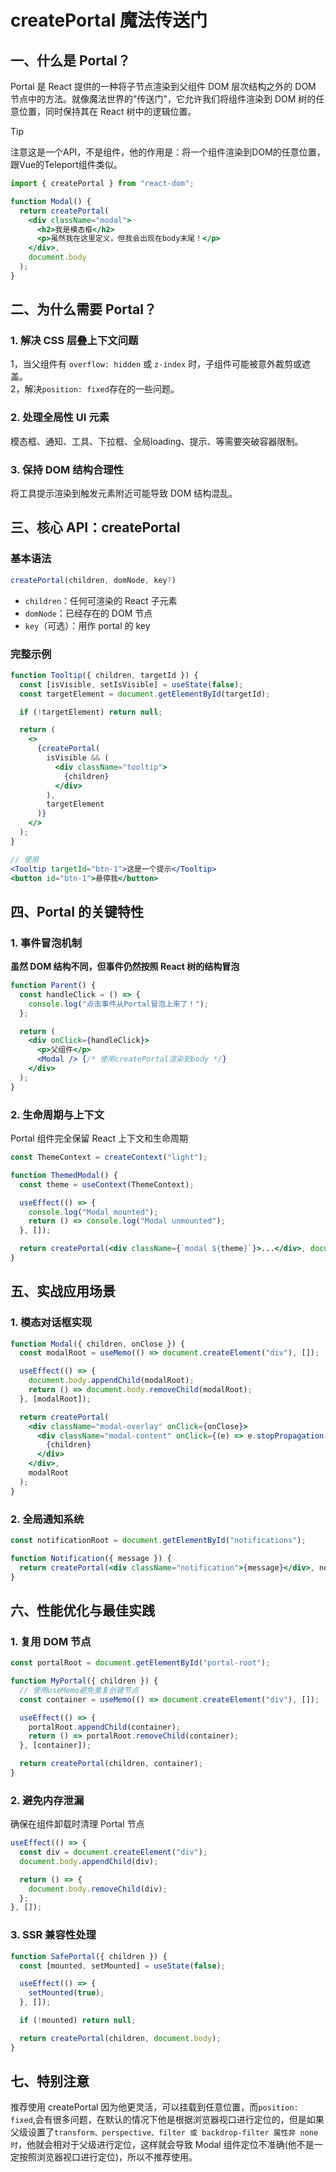# createPortal 魔法传送门

## 一、什么是 Portal？

Portal 是 React 提供的一种将子节点渲染到父组件 DOM 层次结构之外的 DOM 节点中的方法。就像魔法世界的"传送门"，它允许我们将组件渲染到 DOM 树的任意位置，同时保持其在 React 树中的逻辑位置。

> [!TIP]
> 注意这是一个API，不是组件，他的作用是：将一个组件渲染到DOM的任意位置，跟Vue的Teleport组件类似。

```jsx
import { createPortal } from "react-dom";

function Modal() {
  return createPortal(
    <div className="modal">
      <h2>我是模态框</h2>
      <p>虽然我在这里定义，但我会出现在body末尾！</p>
    </div>,
    document.body
  );
}
```

## 二、为什么需要 Portal？

### 1. 解决 CSS 层叠上下文问题

1，当父组件有 `overflow: hidden` 或 `z-index` 时，子组件可能被意外裁剪或遮盖。 <br/>
2，解决`position: fixed`存在的一些问题。


### 2. 处理全局性 UI 元素

模态框、通知、工具、下拉框、全局loading、提示、等需要突破容器限制。

### 3. 保持 DOM 结构合理性

将工具提示渲染到触发元素附近可能导致 DOM 结构混乱。

## 三、核心 API：createPortal

### 基本语法

```jsx
createPortal(children, domNode, key?)
```

- `children`：任何可渲染的 React 子元素
- `domNode`：已经存在的 DOM 节点
- `key`（可选）：用作 portal 的 key

### 完整示例

```jsx
function Tooltip({ children, targetId }) {
  const [isVisible, setIsVisible] = useState(false);
  const targetElement = document.getElementById(targetId);

  if (!targetElement) return null;

  return (
    <>
      {createPortal(
        isVisible && (
          <div className="tooltip">
            {children}
          </div>
        ),
        targetElement
      )}
    </>
  );
}

// 使用
<Tooltip targetId="btn-1">这是一个提示</Tooltip>
<button id="btn-1">悬停我</button>
```

## 四、Portal 的关键特性

### 1. 事件冒泡机制

**虽然 DOM 结构不同，但事件仍然按照 React 树的结构冒泡**

```jsx
function Parent() {
  const handleClick = () => {
    console.log("点击事件从Portal冒泡上来了！");
  };

  return (
    <div onClick={handleClick}>
      <p>父组件</p>
      <Modal /> {/* 使用createPortal渲染到body */}
    </div>
  );
}
```

### 2. 生命周期与上下文

Portal 组件完全保留 React 上下文和生命周期

```jsx
const ThemeContext = createContext("light");

function ThemedModal() {
  const theme = useContext(ThemeContext);

  useEffect(() => {
    console.log("Modal mounted");
    return () => console.log("Modal unmounted");
  }, []);

  return createPortal(<div className={`modal ${theme}`}>...</div>, document.body);
}
```

## 五、实战应用场景

### 1. 模态对话框实现

```jsx
function Modal({ children, onClose }) {
  const modalRoot = useMemo(() => document.createElement("div"), []);

  useEffect(() => {
    document.body.appendChild(modalRoot);
    return () => document.body.removeChild(modalRoot);
  }, [modalRoot]);

  return createPortal(
    <div className="modal-overlay" onClick={onClose}>
      <div className="modal-content" onClick={(e) => e.stopPropagation()}>
        {children}
      </div>
    </div>,
    modalRoot
  );
}
```

### 2. 全局通知系统

```jsx
const notificationRoot = document.getElementById("notifications");

function Notification({ message }) {
  return createPortal(<div className="notification">{message}</div>, notificationRoot);
}
```

## 六、性能优化与最佳实践

### 1. 复用 DOM 节点

```jsx
const portalRoot = document.getElementById("portal-root");

function MyPortal({ children }) {
  // 使用useMemo避免重复创建节点
  const container = useMemo(() => document.createElement("div"), []);

  useEffect(() => {
    portalRoot.appendChild(container);
    return () => portalRoot.removeChild(container);
  }, [container]);

  return createPortal(children, container);
}
```

### 2. 避免内存泄漏

确保在组件卸载时清理 Portal 节点

```jsx
useEffect(() => {
  const div = document.createElement("div");
  document.body.appendChild(div);

  return () => {
    document.body.removeChild(div);
  };
}, []);
```

### 3. SSR 兼容性处理

```jsx
function SafePortal({ children }) {
  const [mounted, setMounted] = useState(false);

  useEffect(() => {
    setMounted(true);
  }, []);

  if (!mounted) return null;

  return createPortal(children, document.body);
}
```

## 七、特别注意

推荐使用 createPortal 因为他更灵活，可以挂载到任意位置，而`position: fixed`,会有很多问题，在默认的情况下他是根据浏览器视口进行定位的，但是如果父级设置了`transform、perspective、filter 或 backdrop-filter 属性非 none 时`，他就会相对于父级进行定位，这样就会导致 Modal 组件定位不准确(他不是一定按照浏览器视口进行定位)，所以不推荐使用。
